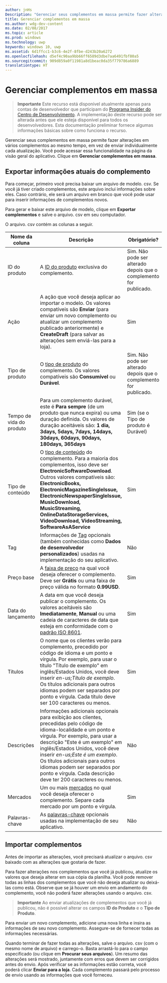 ```yaml
---
author: jnHs
Description: "Gerenciar seus complementos em massa permite fazer alterações em vários complementos ao mesmo tempo, em vez de enviar individualmente cada atualização."
title: Gerenciar complementos em massa
ms.author: wdg-dev-content
ms.date: 02/08/2017
ms.topic: article
ms.prod: windows
ms.technology: uwp
keywords: windows 10, uwp
ms.assetid: 6d1ffcc1-b3c6-4e2f-8fbe-d243b20a6272
ms.openlocfilehash: d5ef4c90aa9bb66ff6589d3dbe7aa6491fbf80a5
ms.sourcegitcommit: 909d859a0f11981a8d1beac0da35f779786a6889
translationtype: HT
---
```

# <a name="manage-add-ons-in-bulk"></a>Gerenciar complementos em massa

> **Importante** Este recurso está disponível atualmente apenas para contas de desenvolvedor que participam do [Programa Insider do Centro de Desenvolvimento](dev-center-insider-program.md). A implementação deste recurso pode ser alterada antes que ele esteja disponível para todos os desenvolvedores. Esta documentação preliminar fornece algumas informações básicas sobre como funciona o recurso.

Gerenciar seus complementos em massa permite fazer alterações em vários complementos ao mesmo tempo, em vez de enviar individualmente cada atualização. Você pode acessar essa funcionalidade na página da visão geral do aplicativo. Clique em **Gerenciar complementos em massa**.

## <a name="export-current-add-on-info"></a>Exportar informações atuais do complemento

Para começar, primeiro você precisa baixar um arquivo de modelo. csv. Se você já tiver criado complementos, este arquivo inclui informações sobre eles. Caso contrário, ele será um arquivo em branco que você pode usar para inserir informações de complementos novos.

Para gerar e baixar este arquivo de modelo, clique em **Exportar complementos** e salve o arquivo. csv em seu computador.

O arquivo. csv contém as colunas a seguir. 

| Nome da coluna               | Descrição                            | Obrigatório?      |
|---------------------------|----------------------------------|----------------------|
| ID do produto    |  A [ID do produto](set-your-add-on-product-id.md#product-id) exclusiva do complemento.  | Sim. Não pode ser alterado depois que o complemento for publicado. |
| Ação |A ação que você deseja aplicar ao importar o modelo. Os valores compatíveis são **Enviar** (para enviar um novo complemento ou atualizar um complemento publicado anteriormente) e **CreateDraft** (para salvar as alterações sem enviá-las para a loja). |     Sim |
| Tipo de produto    | O [tipo de produto](set-your-add-on-product-id.md#product-type) do complemento. Os valores compatíveis são **Consumível** ou **Durável**. |    Sim. Não pode ser alterado depois que o complemento for publicado. |
| Tempo de vida do produto    | Para um complemento durável, este é **Para sempre** (de um produto que nunca expira) ou uma duração definida. Os valores de duração aceitáveis são: **1 dia, 3days, 5days, 7days, 14days, 30days, 60days, 90days, 180days, 365days**    | Sim (se o Tipo de produto é Durável) |
| Tipo de conteúdo    | O [tipo de conteúdo](enter-add-on-properties.md#content-type) do complemento. Para a maioria dos complementos, isso deve ser **ElectronicSoftwareDownload**. Outros valores compatíveis são: **ElectronicBooks, ElectronicMagazineSingleIssue, ElectronicNewspaperSingleIssue, MusicDownload, MusicStreaming, OnlineDataStorageServices, VideoDownload, VideoStreaming, SoftwareAsAService** |    Sim |
| Tag    | Informações de [Tag](enter-add-on-properties.md#custom-developer-data) opcionais (também conhecidas como **Dados de desenvolvedor personalizados**) usadas na implementação do seu aplicativo. | Não |
| Preço base    | A [faixa de preço](set-add-on-pricing-and-availability.md#base-price) na qual você deseja oferecer o complemento. Deve ser **Grátis** ou uma faixa de preço válida no formato **0.99USD**. |    Sim |
| Data do lançamento    | A data em que você deseja publicar o complemento. Os valores aceitáveis são **Imediatamente**, **Manual** ou uma cadeia de caracteres de data que esteja em conformidade com o [padrão ISO 8601](http://go.microsoft.com/fwlink/p/?LinkId=817237). | Sim |
| Títulos    | O nome que os clientes verão para complemento, precedido por código de idioma e um ponto e vírgula. Por exemplo, para usar o título "Título de exemplo" em inglês/Estados Unidos, você deve inserir *en-us;Título de exemplo*. Os títulos adicionais para outros idiomas podem ser separados por ponto e vírgula. Cada título deve ser 100 caracteres ou menos.     | Sim |
|Descrições    | Informações adicionais opcionais para exibição aos clientes, precedidas pelo código de idioma-localidade e um ponto e vírgula. Por exemplo, para usar a descrição "Este é um exemplo" em inglês/Estados Unidos, você deve inserir *en-us;Este é um exemplo*. Os títulos adicionais para outros idiomas podem ser separados por ponto e vírgula. Cada descrição deve ter 200 caracteres ou menos.    | Não |
| Mercados |    Um ou mais [mercados](define-pricing-and-market-selection.md#windows-store-consumer-markets) no qual você deseja oferecer o complemento. Separe cada mercado por um ponto e vírgula. |    Sim |
|Palavras-chave |    As [palavras-chave](enter-add-on-properties.md#keywords) opcionais usadas na implementação de seu aplicativo. | Não |

## <a name="import-add-ons"></a>Importar complementos

Antes de importar as alterações, você precisará atualizar o arquivo. csv baixado com as alterações que gostaria de fazer.

Para fazer alterações nos complementos que você já publicou, atualize os valores que deseja alterar em sua cópia da planilha. Você pode remover todas as linhas dos complementos que você não deseja atualizar ou deixá-las como está. Observe que se já houver um envio em andamento do complemento, você não poderá fazer alterações usando o arquivo. csv.

> **Importante** Ao enviar atualizações de complementos que você já publicou, não é possível alterar os campos **ID do Produto** e o **Tipo de Produto**.

Para enviar um novo complemento, adicione uma nova linha e insira as informações de seu novo complemento. Assegure-se de fornecer todas as informações necessárias. 

Quando terminar de fazer todas as alterações, salve o arquivo. csv (com o mesmo nome de arquivo) e carrego-o. Basta arrastá-lo para o campo especificado (ou clique em **Procurar seus arquivos**). Um resumo das alterações será mostrado, juntamente com erros que devem ser corrigidos antes do envio. Após verificar se as informações estão correta, você poderá clicar **Enviar para a loja**. Cada complemento passará pelo processo de envio usando as informações que você forneceu.

